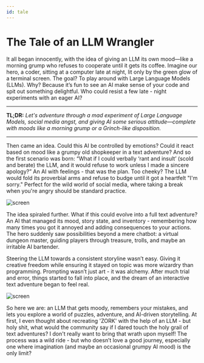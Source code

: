 ```yaml
---
id: tale
---
```


# The Tale of an LLM Wrangler

It all began innocently, with the idea of giving an LLM its own mood—like a morning grump who refuses to cooperate until it gets its coffee. Imagine our hero, a coder, sitting at a computer late at night, lit only by the green glow of a terminal screen. The goal? To play around with Large Language Models (LLMs). Why? Because it’s fun to see an AI make sense of your code and spit out something delightful. Who could resist a few late - night experiments with an eager AI?

---

**TL;DR:** _Let's adventure through a mad experiment of Large Language Models, social media angst, and giving AI some serious attitude—complete with moods like a morning grump or a Grinch-like disposition._

---

Then came an idea. Could this AI be controlled by emotions? Could it react based on mood like a grumpy old shopkeeper in a text adventure? And so the first scenario was born: “What if I could verbally ‘rant and insult’ (scold and berate) the LLM, and it would refuse to work unless I made a sincere apology?” An AI with feelings - that was the plan. Too cheeky? The LLM would fold its proverbial arms and refuse to budge until it got a heartfelt "I'm sorry." Perfect for the wild world of social media, where taking a break when you're angry should be standard practice.


![screen](/img/state_engine.png)

The idea spiraled further. What if this could evolve into a full text adventure? An AI that managed its mood, story state, and inventory - remembering how many times you got it annoyed and adding consequences to your actions. The hero suddenly saw possibilities beyond a mere chatbot: a virtual dungeon master, guiding players through treasure, trolls, and maybe an irritable AI bartender.

Steering the LLM towards a consistent storyline wasn’t easy. Giving it creative freedom while ensuring it stayed on topic was more wizardry than programming. Prompting wasn’t just art - it was alchemy. After much trial and error, things started to fall into place, and the dream of an interactive text adventure began to feel real.

![screen](/img/dungeon.png)

So here we are: an LLM that gets moody, remembers your mistakes, and lets you explore a world of puzzles, adventure, and AI-driven storytelling. At first, I even thought about recreating 'ZORK' with the help of an LLM - but holy shit, what would the community say if I dared touch the holy grail of text adventures? I don't really want to bring that wrath upon myself! The process was a wild ride - but who doesn’t love a good journey, especially one where imagination (and maybe an occasional grumpy AI mood) is the only limit?


